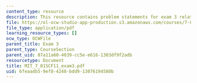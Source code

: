 ```yaml
---
content_type: resource
description: This resource contains problem statements for exam 3 related to genetics.
file: https://ol-ocw-studio-app-production.s3.amazonaws.com/courses/7-01sc-fundamentals-of-biology-fall-2011/6feaadb59ef84248bdd913076194580b_MIT_7_01SCF11_exam3.pdf
file_type: application/pdf
learning_resource_types: []
ocw_type: OCWFile
parent_title: Exam 3
parent_type: CourseSection
parent_uid: 87a11a60-4039-cc5e-e616-1303df9f2adb
resourcetype: Document
title: MIT_7_01SCF11_exam3.pdf
uid: 6feaadb5-9ef8-4248-bdd9-13076194580b
---
```

